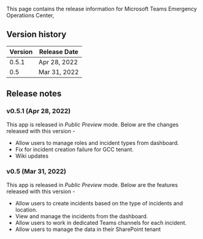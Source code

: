This page contains the release information for Microsoft Teams Emergency Operations Center,

## Version history
| Version | Release Date |
|----|----|
| 0.5.1 | Apr 28, 2022 |
| 0.5 | Mar 31, 2022 |

## Release notes

### v0.5.1 (Apr 28, 2022)

This app is released in _Public Preview_ mode. Below are the changes released with this version - 

- Allow users to manage roles and incident types from dashboard.
- Fix for incident creation failure for GCC tenant.
- Wiki updates

### v0.5 (Mar 31, 2022)

This app is released in _Public Preview_ mode. Below are the features released with this version - 

- Allow users to create incidents based on the type of incidents and location.
- View and manage the incidents from the dashboard.
- Allow users to work in dedicated Teams channels for each incident.
- Allow users to manage the data in their SharePoint tenant

